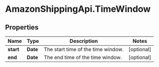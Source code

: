 # AmazonShippingApi.TimeWindow

## Properties

Name | Type | Description | Notes
------------ | ------------- | ------------- | -------------
**start** | **Date** | The start time of the time window. | [optional] 
**end** | **Date** | The end time of the time window. | [optional] 


